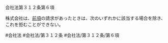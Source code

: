会社法第３１２条第６項

株式会社は、[前項](会社法＿＿＿＿第３１２条第５項)の請求があったときは、次のいずれかに該当する場合を除き、これを拒むことができない。

#会社法
#会社法/第３１２条
#会社法/第３１２条/第６項
